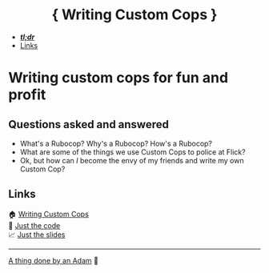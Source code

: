 <h1 align="center">{ Writing Custom Cops }</h1> 

<!--toc:start-->
- [__*tl;dr*__](#tldr)
- [Links](#links)
<!--toc:end-->

# Writing custom cops for fun and profit


## Questions asked and answered
 - What's a Rubocop? Why's a Rubocop? How's a Rubocop?
 - What are some of the things we use Custom Cops to police at Flick?
 - Ok, but how can *I* become the envy of my friends and write my own Custom Cop?


## Links
 🏠 [Writing Custom Cops](/electric-schoolbus/writing-custom-cops/README.md)  
 💎 [Just the code](/electric-schoolbus/writing-custom-cops/code/)  
 📈 [Just the slides](/electric-schoolbus/writing-custom-cops/slides/)  



 ----

 [A thing done by an Adam](https://github.com/adamazing/adamazing) 👋

